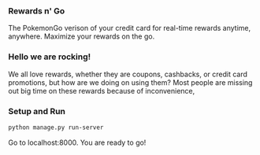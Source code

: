 ### Rewards n' Go

The PokemonGo verison of your credit card for real-time rewards anytime, anywhere. Maximize your rewards on the go.

### Hello we are rocking!

We all love rewards, whether they are coupons, cashbacks, or credit card
promotions, but how are we doing on using them? Most people are missing out big time on these rewards because of inconvenience, 

### Setup and Run

```bash
python manage.py run-server
```

Go to localhost:8000. You are ready to go!

